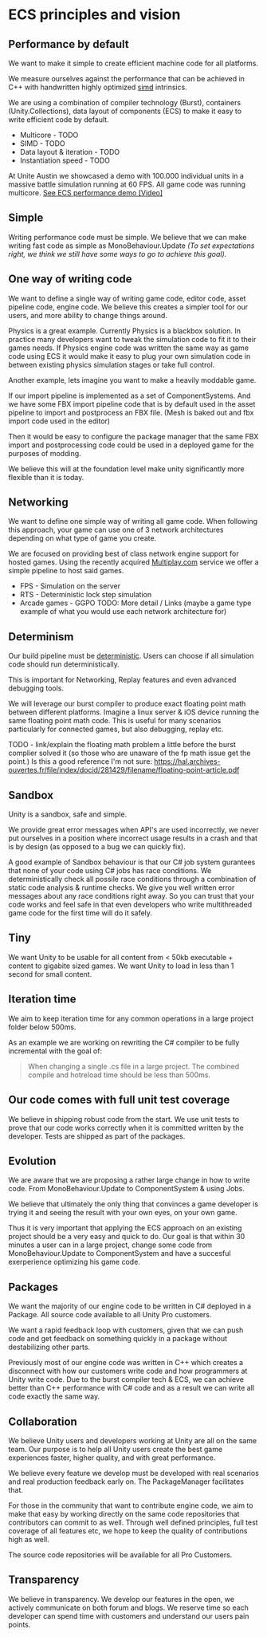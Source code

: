 # ECS principles and vision

## Performance by default

We want to make it simple to create efficient machine code for all platforms.

We measure ourselves against the performance that can be achieved in C++ with handwritten highly optimized [simd](https://en.wikipedia.org/wiki/SIMD) intrinsics.

We are using a combination of compiler technology (Burst), containers (Unity.Collections), data layout of components (ECS) to make it easy to write efficient code by default.

* Multicore - TODO
* SIMD - TODO
* Data layout & iteration - TODO
* Instantiation speed - TODO

At Unite Austin we showcased a demo with 100.000 individual units in a massive battle simulation running at 60 FPS. All game code was running multicore.
[See ECS performance demo [Video]](https://www.youtube.com/watch?v=0969LalB7vw)

## Simple

Writing performance code must be simple. We believe that we can make writing fast code as simple as MonoBehaviour.Update 
*(To set expectations right, we think we still have some ways to go to achieve this goal).*

## One way of writing code

We want to define a single way of writing game code, editor code, asset pipeline code, engine code. We believe this creates a simpler tool for our users, and more ability to change things around.

Physics is a great example. Currently Physics is a blackbox solution. In practice many developers want to tweak the simulation code to fit it to their games needs. If Physics engine code was written the same way as game code using ECS it would make it easy to plug your own simulation code in between existing physics simulation stages or take full control.


Another example, lets imagine you want to make a heavily moddable game.

If our import pipeline is implemented as a set of ComponentSystems. And we have some FBX import pipeline code that is by default used in the asset pipeline to import and postprocess an FBX file. (Mesh is baked out and fbx import code used in the editor)

Then it would be easy to configure the package manager that the same FBX import and postprocessing code could be used in a deployed game for the purposes of modding.

We believe this will at the foundation level make unity significantly more flexible than it is today.

## Networking

We want to define one simple way of writing all game code. When following this approach, your game can use one of 3 network architectures depending on what type of game you create.

We are focused on providing best of class network engine support for hosted games. Using the recently acquired [Multiplay.com](http://Multiplay.com) service we offer a simple pipeline to host said games.

* FPS - Simulation on the server
* RTS - Deterministic lock step simulation
* Arcade games - GGPO
TODO: More detail / Links (maybe a game type example of what you would use each network architecture for)

## Determinism

Our build pipeline must be [deterministic](https://en.wikipedia.org/wiki/Deterministic_algorithm). Users can choose if all simulation code should run deterministically.

This is important for Networking, Replay features and even advanced debugging tools.


We will leverage our burst compiler to produce exact floating point math between different platforms. Imagine a linux server & iOS device running the same floating point math code. This is useful for many scenarios particularly for connected games, but also debugging, replay etc.

TODO - link/explain the floating math problem a little before the burst complier solved it (so those who are unaware of the fp math issue get the point.) Is this a good reference I'm not sure: https://hal.archives-ouvertes.fr/file/index/docid/281429/filename/floating-point-article.pdf

## Sandbox

Unity is a sandbox, safe and simple.

We provide great error messages when API's are used incorrectly, we never put ourselves in a position where incorrect usage results in a crash and that is by design (as opposed to a bug we can quickly fix).

A good example of Sandbox behaviour is that our C# job system gurantees that none of your code using C# jobs has race conditions. We deterministically check all possile race conditions through a combination of static code analysis & runtime checks. We give you well written error messages about any race conditions right away. So you can trust that your code works and feel safe in that even developers who write multithreaded game code for the first time will do it safely.

## Tiny

We want Unity to be usable for all content from < 50kb executable + content to gigabite sized games. We want Unity to load in less than 1 second for small content.

## Iteration time

We aim to keep iteration time for any common operations in a large project folder below 500ms.

As an example we are working on rewriting the C# compiler to be fully incremental with the goal of:

> When changing a single .cs file in a large project. The combined compile and hotreload time should be less than 500ms.

## Our code comes with full unit test coverage

We believe in shipping robust code from the start. We use unit tests to prove that our code works correctly when it is committed written by the developer. Tests are shipped as part of the packages.

## Evolution

We are aware that we are proposing a rather large change in how to write code. From MonoBehaviour.Update to ComponentSystem & using Jobs.

We believe that ultimately the only thing that convinces a game developer is trying it and seeing the result with your own eyes, on your own game. 

Thus it is very important that applying the ECS approach on an existing project should be a very easy and quick to do. Our goal is that within 30 minutes a user can in a large project, change some code from MonoBehaviour.Update to ComponentSystem and have a succesful exerperience optimizing his game code.

## Packages

We want the majority of our engine code to be written in C# deployed in a Package. All source code available to all Unity Pro customers.

We want a rapid feedback loop with customers, given that we can push code and get feedback on something quickly in a package without destabilizing other parts.

Previously most of our engine code was written in C++ which creates a disconnect with how our customers write code and how programmers at Unity write code. Due to the burst compiler tech & ECS, we can achieve better than C++ performance with C# code and as a result we can write all code exactly the same way.

## Collaboration

We believe Unity users and developers working at Unity are all on the same team. Our purpose is to help all Unity users create the best game experiences faster, higher quality, and with great performance. 

We believe every feature we develop must be developed with real scenarios and real production feedback early on. The PackageManager facilitates that.

For those in the community that want to contribute engine code, we aim to make that easy by working directly on the same code repositories that contributors can commit to as well. Through well defined principles, full test coverage of all features etc, we hope to keep the quality of contributions high as well. 

The source code repositories will be available for all Pro Customers.

## Transparency

We believe in transparency. We develop our features in the open, we actively communicate on both forum and blogs. We reserve time so each developer can spend time with customers and understand our users pain points.

